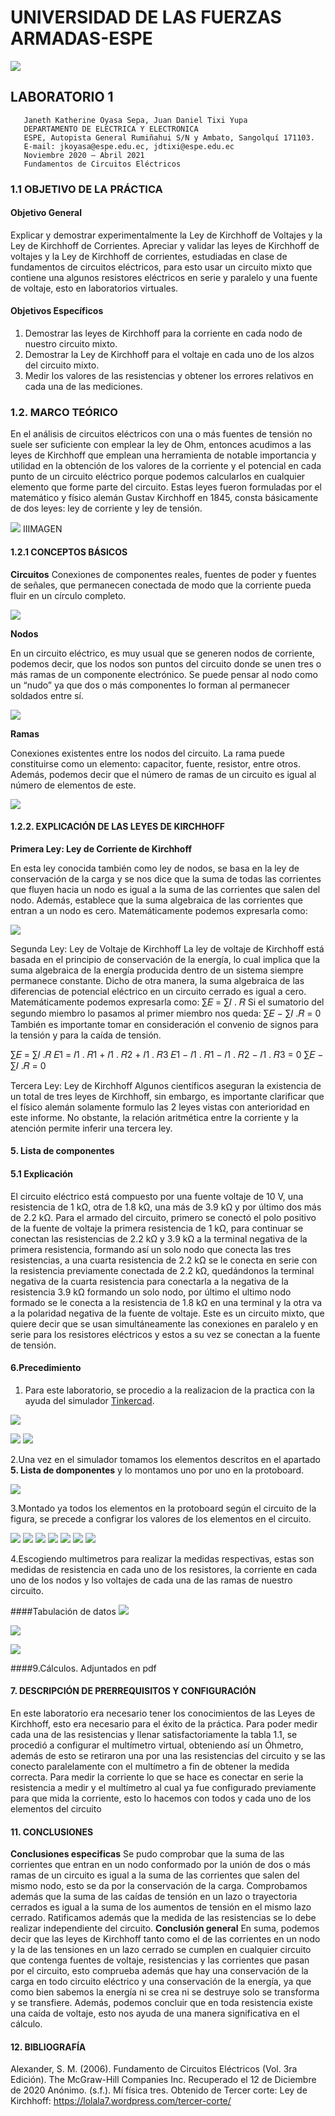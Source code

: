 # UNIVERSIDAD DE LAS FUERZAS ARMADAS-ESPE

![](https://pbs.twimg.com/profile_images/712307087577993217/D8_89Lg4_400x400.jpg)
##  LABORATORIO 1
                                                                            
                                                                            
                                                                            
                                                                            
                                                                            
                                                                            
                                                                           
                                                                           
       Janeth Katherine Oyasa Sepa, Juan Daniel Tixi Yupa
       DEPARTAMENTO DE ELECTRICA Y ELECTRONICA
       ESPE, Autopista General Rumiñahui S/N y Ambato, Sangolquí 171103.
       E-mail: jkoyasa@espe.edu.ec, jdtixi@espe.edu.ec
       Noviembre 2020 – Abril 2021
       Fundamentos de Circuitos Eléctricos
### 1.1 OBJETIVO DE LA PRÁCTICA
#### Objetivo General
Explicar y demostrar experimentalmente la Ley de Kirchhoff de Voltajes y la Ley de
Kirchhoff de Corrientes.
Apreciar y validar las leyes de Kirchhoff de voltajes y la Ley de Kirchhoff de corrientes,
estudiadas en clase de fundamentos de circuitos eléctricos, para esto usar un circuito
mixto que contiene una algunos resistores eléctricos en serie y paralelo y una fuente de
voltaje, esto en laboratorios virtuales.
#### Objetivos Específicos
 1. Demostrar las leyes de Kirchhoff para la corriente en cada nodo de nuestro circuito mixto.
 2. Demostrar la Ley de Kirchhoff para el voltaje en cada uno de los alzos del circuito mixto.
 3. Medir los valores de las resistencias y obtener los errores relativos en cada una de las mediciones.
 
 ### 1.2. MARCO TEÓRICO
En el análisis de circuitos eléctricos con una o más fuentes de tensión no suele ser
suficiente con emplear la ley de Ohm, entonces acudimos a las leyes de Kirchhoff que
emplean una herramienta de notable importancia y utilidad en la obtención de los
valores de la corriente y el potencial en cada punto de un circuito eléctrico porque
podemos calcularlos en cualquier elemento que forme parte del circuito. Estas leyes
fueron formuladas por el matemático y físico alemán Gustav Kirchhoff en 1845, consta
básicamente de dos leyes: ley de corriente y ley de tensión.

![](https://i2.wp.com/www.biografiasyvidas.com/biografia/k/fotos/kirchhoff.jpg?zoom=2)
IIIMAGEN  

#### 1.2.1 CONCEPTOS BÁSICOS
**Circuitos**
Conexiones de componentes reales, fuentes de poder y fuentes de señales, que
permanecen conectada de modo que la corriente pueda fluir en un círculo completo.

![](https://www.areatecnologia.com/electricidad/imagenes/partes-circuitos-electricos.jpg)

**Nodos**

En un circuito eléctrico, es muy usual que se generen nodos de corriente, podemos decir,
que los nodos son puntos del circuito donde se unen tres o más ramas de un componente
electrónico. Se puede pensar al nodo como un “nudo” ya que dos o más componentes
lo forman al permanecer soldados entre sí.

![](https://upload.wikimedia.org/wikipedia/commons/d/dc/FIGURA_NODOS_fix.JPG)

**Ramas**

Conexiones existentes entre los nodos del circuito. La rama puede constituirse como un
elemento: capacitor, fuente, resistor, entre otros. Además, podemos decir que el número
de ramas de un circuito es igual al número de elementos de este.

![](https://upload.wikimedia.org/wikipedia/commons/thumb/c/cc/EjemploCircuito.png/300px-EjemploCircuito.png)

#### 1.2.2. EXPLICACIÓN DE LAS LEYES DE KIRCHHOFF
**Primera Ley: Ley de Corriente de Kirchhoff**

En esta ley conocida también como ley de nodos, se basa en la ley de conservación de
la carga y se nos dice que la suma de todas las corrientes que fluyen hacia un nodo es
igual a la suma de las corrientes que salen del nodo. Además, establece que la suma
algebraica de las corrientes que entran a un nodo es cero.
Matemáticamente podemos expresarla como:


![](https://unpoquillodetodo.files.wordpress.com/2015/02/art096-kirchoff-fig1.jpg)

Segunda Ley: Ley de Voltaje de Kirchhoff
La ley de voltaje de Kirchhoff está basada en el principio de conservación de la energía,
lo cual implica que la suma algebraica de la energía producida dentro de un sistema
siempre permanece constante. Dicho de otra manera, la suma algebraica de las
diferencias de potencial eléctrico en un circuito cerrado es igual a cero.
Matemáticamente podemos expresarla como:
∑𝐸 = ∑𝐼 . 𝑅
Si el sumatorio del segundo miembro lo pasamos al primer miembro nos queda:
∑𝐸 − ∑𝐼 .𝑅 = 0
También es importante tomar en consideración el convenio de signos para la tensión y
para la caída de tensión.

∑𝐸 = ∑𝐼 .𝑅
𝐸1 = 𝐼1
. 𝑅1 + 𝐼1
. 𝑅2 + 𝐼1
. 𝑅3
𝐸1 − 𝐼1
. 𝑅1 − 𝐼1
. 𝑅2 − 𝐼1
. 𝑅3 = 0
∑𝐸 − ∑𝐼 .𝑅 = 0


Tercera Ley: Ley de Kirchhoff
Algunos científicos aseguran la existencia de un total de tres leyes de Kirchhoff, sin
embargo, es importante clarificar que el físico alemán solamente formulo las 2 leyes
vistas con anterioridad en este informe. No obstante, la relación aritmética entre la
corriente y la atención permite inferir una tercera ley. 


#### 5. Lista de componentes


[](https://scontent.fuio16-1.fna.fbcdn.net/v/t1.0-9/132662491_217205329845511_1414132981932186572_n.jpg?_nc_cat=109&ccb=2&_nc_sid=730e14&_nc_eui2=AeEP6Omz-ZiqwfHzYs5hYZwTboempE_SKC5uh6akT9IoLt7XlQPKbHtnSGuFnDPWScYU42f_NiDIOK43CvGGuZXK&_nc_ohc=6RhA_xoz6fsAX859CJs&_nc_ht=scontent.fuio16-1.fna&oh=2a0f09f8c754383c869a57f78474b554&oe=60073C5A)

#### 5.1 Explicación
El circuito eléctrico está compuesto por una fuente voltaje de 10 V, una resistencia de 1
kΩ, otra de 1.8 kΩ, una más de 3.9 kΩ y por último dos más de 2.2 kΩ.
Para el armado del circuito, primero se conectó el polo positivo de la fuente de voltaje la
primera resistencia de 1 kΩ, para continuar se conectan las resistencias de 2.2 kΩ y 3.9
kΩ a la terminal negativa de la primera resistencia, formando así un solo nodo que conecta
las tres resistencias, a una cuarta resistencia de 2.2 kΩ se le conecta en serie con la
resistencia previamente conectada de 2.2 kΩ, quedándonos la terminal negativa de la
cuarta resistencia para conectarla a la negativa de la resistencia 3.9 kΩ formando un solo
nodo, por último el ultimo nodo formado se le conecta a la resistencia de 1.8 kΩ en una
terminal y la otra va a la polaridad negativa de la fuente de voltaje.
Este es un circuito mixto, que quiere decir que se usan simultáneamente las conexiones
en paralelo y en serie para los resistores eléctricos y estos a su vez se conectan a la fuente
de tensión.

#### 6.Precedimiento
1. Para este laboratorio, se procedio a la realizacion de la practica con la ayuda del simulador [Tinkercad](https://www.tinkercad.com/dashboard).


![](https://lh3.googleusercontent.com/proxy/1IemWBefI6bSACGG3IbzVN2DO3pIt7_FDFBCOE6AprRdV41iHPbut-3EWpu1SlUKS9uJAKWVEgyLTofBcQyKLUyQkEuySDOEHnjv67sSX5g0Yzhak0MQJTFLiRmmn2c_WfQ)



![](https://lh3.googleusercontent.com/proxy/CEZYVeIO4d3XLhCkmErl7Iqs9Z07a4Jr53cXgXZldmYBMeXbtJVIe2-oOY5t6QP82SheXL7VWyAMSyF2lkcSfCpSg6ZxxQkrM33T85MEcrO2YlyRs5SuV2D5tP0)
![](https://scontent.fuio16-1.fna.fbcdn.net/v/t1.0-9/132042839_217209076511803_5383469819908746436_n.jpg?_nc_cat=101&ccb=2&_nc_sid=730e14&_nc_eui2=AeFb9d1A6XMq1rAW3fVYS3htfws9CZctBE9_Cz0Jly0ETyeocD2g7HqK7C3sE3Un63Fi8AcEPoPEFkEdIQrlarob&_nc_ohc=8n07sXaqeOEAX9ifwsC&_nc_ht=scontent.fuio16-1.fna&oh=55c6162e6d7187d3c65ddceabb0ccdee&oe=6005A5CE)

2.Una vez en el simulador tomamos los elementos descritos en el apartado **5. Lista de domponentes** y lo montamos uno por uno en la protoboard.


![](https://scontent.fuio16-1.fna.fbcdn.net/v/t1.0-9/132392059_217209269845117_5933821204529094105_n.jpg?_nc_cat=101&ccb=2&_nc_sid=730e14&_nc_eui2=AeGbCXDfbwgGsfjrlACdtOB3qQg_T62zK82pCD9PrbMrzb1NEg83-RrF1I2h2sRRTswXntViz2DspjKiTkJ6xhZy&_nc_ohc=-Exn2Zs10nUAX9IuiHx&_nc_ht=scontent.fuio16-1.fna&oh=7114817287585631899a63678e6eb622&oe=60076967)

3.Montado ya todos los elementos en la protoboard según el circuito de la figura, se precede a configrar los valores de los elementos en el circuito.

![](https://scontent.fuio16-1.fna.fbcdn.net/v/t1.0-9/132034564_217209263178451_3634007756564976388_n.jpg?_nc_cat=111&ccb=2&_nc_sid=730e14&_nc_eui2=AeHKy4J6cU824gaqfqKljyO1x9U_ac9a7UzH1T9pz1rtTIRUEggmyCGRkZt1GMI3XpubLD0DfoBHJ9QeOXFNvhTa&_nc_ohc=FsOzNg7MTGsAX_viANH&_nc_ht=scontent.fuio16-1.fna&oh=9198b37c97d61dbe347e7e0724e800f3&oe=6005D6B3)
![](https://scontent.fuio16-1.fna.fbcdn.net/v/t1.0-9/132296301_217209489845095_1491379277984396205_n.jpg?_nc_cat=100&ccb=2&_nc_sid=730e14&_nc_eui2=AeFbpbpr6dK0I0oWk-yJnpxwdsUIV-IV9SR2xQhX4hX1JIxQNTOL4abMnKFYGuSu5mavPg0XJ4TVHjl9rzMlarrs&_nc_ohc=A8SEsW0dJCgAX-8g1kA&_nc_ht=scontent.fuio16-1.fna&oh=f1b85e3ef7f0894187912e822b66313f&oe=600734E7)
![](https://scontent.fuio16-1.fna.fbcdn.net/v/t1.0-9/132430866_217209506511760_7062171185969362447_n.jpg?_nc_cat=107&ccb=2&_nc_sid=730e14&_nc_eui2=AeGp-CVtOfXkIBYRsFc3hJfNhCajd965O2yEJqN33rk7bGzxMZ5tF1wEaRaSIaZAMxJmElZS4WjH0gGCH-pQN3nf&_nc_ohc=QeBjCjTmRNMAX_L4OgA&_nc_ht=scontent.fuio16-1.fna&oh=76e585e9ae0106188fe15aaa8be8c832&oe=6007FE68)
![](https://scontent.fuio16-1.fna.fbcdn.net/v/t1.0-9/132415962_217209579845086_2374059460067565889_n.jpg?_nc_cat=100&ccb=2&_nc_sid=730e14&_nc_eui2=AeG-ihMG3IqZPL6RPJC3iMjm04BQz7OUGYfTgFDPs5QZhzO0p4lqaLUwdAAt9Mn0bRroFpCCi9IhutY70Gb5CK9k&_nc_ohc=AjogEh-5csMAX-DP7rV&_nc_ht=scontent.fuio16-1.fna&oh=a51187435b9789e30ee01ee5c87e687d&oe=600805D5)
![](https://scontent.fuio16-1.fna.fbcdn.net/v/t1.0-9/132045463_217209783178399_7829871240952338511_n.jpg?_nc_cat=103&ccb=2&_nc_sid=730e14&_nc_eui2=AeHH1cQ1bkzuWsg1MrSzoB3ELes_j4Gr0p4t6z-PgavSnuxnGJ-kCVYlemi-HO9hQuKE7E4aW7QhUbx6X5S1Yuw4&_nc_ohc=7Mr5csTqbQcAX9iiWxC&_nc_ht=scontent.fuio16-1.fna&oh=ef0577ada803c4dae53456db9ae0cad8&oe=600862C5)
![](https://scontent.fuio16-1.fna.fbcdn.net/v/t1.0-9/132643021_217209833178394_8694221434235950187_n.jpg?_nc_cat=107&ccb=2&_nc_sid=730e14&_nc_eui2=AeF00P1CkEoQSgpFf043ykyQIKMgwU06guEgoyDBTTqC4SL0hu9ZJhhLh8gcF81bI7nxxIAwo5L0B_AMvztjrmUj&_nc_ohc=6rL1X4UDWGMAX-83Z7b&_nc_ht=scontent.fuio16-1.fna&oh=32e071693356a07662910a09a91cd26e&oe=60077F9E)
![](https://scontent.fuio16-1.fna.fbcdn.net/v/t1.0-9/132640921_217209856511725_9142946458189700742_n.jpg?_nc_cat=110&ccb=2&_nc_sid=730e14&_nc_eui2=AeGcPk1msIYethDpY6mKcsTDmhykdGu9Ut2aHKR0a71S3RKI-cPuHju1zX0HrHfbWqi6-eGEGsktK4pnMskdFGK4&_nc_ohc=K8-V3Vbm5sEAX-Q_aRx&_nc_ht=scontent.fuio16-1.fna&oh=6a977cdcbbe65234ff5d2351a6605479&oe=60061051)

4.Escogiendo multimetros para realizar la medidas respectivas, estas son medidas de resistencia en cada uno de los resistores, la corriente en cada uno de los nodos y lso voltajes de cada una de las ramas de nuestro circuito.

####Tabulación de datos
![](https://scontent.fuio16-1.fna.fbcdn.net/v/t1.0-9/132418176_217216526511058_7702461782052022655_n.jpg?_nc_cat=102&ccb=2&_nc_sid=730e14&_nc_eui2=AeFiT4r1kpybqd2ecbftGAV2Rk7ll0tYTY9GTuWXS1hNj4o8ewam4PFe1FV121G7MK9pF04-CcCzPq19D4BbpEdw&_nc_ohc=4Pi8gxt47Q4AX_09UaQ&_nc_ht=scontent.fuio16-1.fna&oh=d2b1d07c7b229672aa1bdbe4de8ade7b&oe=60065051)

![](https://scontent.fuio16-1.fna.fbcdn.net/v/t1.0-9/132479627_217236383175739_1902062931191202994_n.jpg?_nc_cat=104&ccb=2&_nc_sid=730e14&_nc_eui2=AeEv1ovkOpp-SCiGZSbzJ_HrpQWBYJHZZrqlBYFgkdlmuidgAekmQLgDjrId3gBfL4vAvM9Q7izGLvWCrJQmzgu2&_nc_ohc=aie1InKjfsAAX-wIV_G&_nc_ht=scontent.fuio16-1.fna&oh=287c9a33907d816c188a8a678f0aa91f&oe=60088EA0)

![](https://scontent.fuio16-1.fna.fbcdn.net/v/t1.0-9/132500529_217236376509073_2117480171907919355_n.jpg?_nc_cat=105&ccb=2&_nc_sid=730e14&_nc_eui2=AeFGyofnZAbYAc4YRcqQd4Qd3vxt2XfW9GXe_G3Zd9b0ZSsjU64Cx_fw_RQgbY6b2uXL-dFtDvtdiaulgWLSe7CN&_nc_ohc=KzXiadh9vq0AX_NA0gw&_nc_ht=scontent.fuio16-1.fna&oh=709e5d589d7f1e3294ef625bf8bbb38f&oe=60051906)

####9.Cálculos.
Adjuntados en pdf

#### 7. DESCRIPCIÓN DE PRERREQUISITOS Y CONFIGURACIÓN
En este laboratorio era necesario tener los conocimientos de las Leyes de Kirchhoff, esto
era necesario para el éxito de la práctica.
Para poder medir cada una de las resistencias y llenar satisfactoriamente la tabla 1.1, se
procedió a configurar el multímetro virtual, obteniendo así un Óhmetro, además de esto
se retiraron una por una las resistencias del circuito y se las conecto paralelamente con el
multímetro a fin de obtener la medida correcta.
Para medir la corriente lo que se hace es conectar en serie la resistencia a medir y el
multímetro al cual ya fue configurado previamente para que mida la corriente, esto lo
hacemos con todos y cada uno de los elementos del circuito

#### 11. CONCLUSIONES
**Conclusiones especificas**
Se pudo comprobar que la suma de las corrientes que entran en un nodo conformado por
la unión de dos o más ramas de un circuito es igual a la suma de las corrientes que salen
del mismo nodo, esto se da por la conservación de la carga.
Comprobamos además que la suma de las caídas de tensión en un lazo o trayectoria
cerrados es igual a la suma de los aumentos de tensión en el mismo lazo cerrado.
Ratificamos además que la medida de las resistencias se lo debe realizar independiente
del circuito.
**Conclusión general**
En suma, podemos decir que las leyes de Kirchhoff tanto como el de las corrientes en un
nodo y la de las tensiones en un lazo cerrado se cumplen en cualquier circuito que
contenga fuentes de voltaje, resistencias y las corrientes que pasan por el circuito, esto
comprueba además que hay una conservación de la carga en todo circuito eléctrico y una
conservación de la energía, ya que como bien sabemos la energía ni se crea ni se destruye
solo se transforma y se transfiere. Además, podemos concluir que en toda resistencia
existe una caída de voltaje, esto nos ayuda de una manera significativa en el cálculo.
#### 12. BIBLIOGRAFÍA
Alexander, S. M. (2006). Fundamento de Circuitos Eléctricos (Vol. 3ra Edición). The McGraw-Hill
Companies Inc. Recuperado el 12 de Diciembre de 2020
Anónimo. (s.f.). Mí física tres. Obtenido de Tercer corte: Ley de Kirchhoff:
https://lolala7.wordpress.com/tercer-corte/



